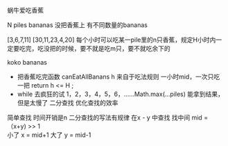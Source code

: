 蜗牛爱吃香蕉

N piles bananas  没把香蕉上 有不同数量的bananas

[3,6,7,11]
[30,11,23,4,20]
每个小时可以吃某一pile里的n只香蕉，规定H小时内一定要吃完，吃没把的时候，要不就是吃m只，要不就吃余下的

koko bananas
- 把香蕉吃完函数 canEatAllBanans
    h 来自于吃法规则 一小时mid，一次只吃一把
    return h <= H ;
- while 去疯狂的试
1，2，3，4，5，6，......Math.max(...piles)
能拿到结果，但是太慢了
二分查找 优化查找的效率

简单查找 时间开销是n
二分查找的写法有规律
在x - y 中查找
找中间 mid = （x+y) >> 1  
小了 x = mid+1
大了 y = mid-1 